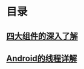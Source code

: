 # 目录

## [四大组件的深入了解](https://github.com/nullWolf007/Android/blob/master/Book/四大组件进阶.md)

## [Android的线程详解]()
